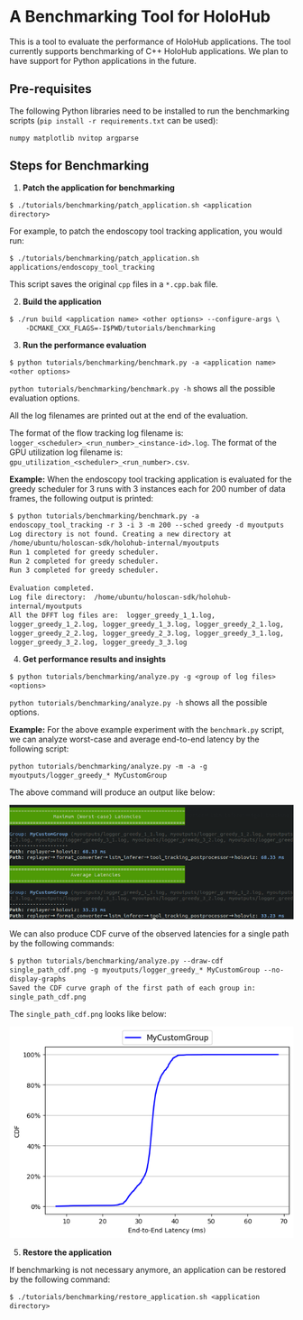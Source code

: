 # A Benchmarking Tool for HoloHub

This is a tool to evaluate the performance of HoloHub applications. The tool currently supports
benchmarking of C++ HoloHub applications. We plan to have support for Python applications in the future.

## Pre-requisites
The following Python libraries need to be installed to run the benchmarking scripts (`pip install -r requirements.txt` can be used):

```
numpy matplotlib nvitop argparse
```
## Steps for Benchmarking

1. **Patch the application for benchmarking**

```
$ ./tutorials/benchmarking/patch_application.sh <application directory>
```

For example, to patch the endoscopy tool tracking application, you would run:

```
$ ./tutorials/benchmarking/patch_application.sh applications/endoscopy_tool_tracking
```
This script saves the original `cpp` files in a `*.cpp.bak` file.

2. **Build the application**

```
$ ./run build <application name> <other options> --configure-args \
    -DCMAKE_CXX_FLAGS=-I$PWD/tutorials/benchmarking
```

3. **Run the performance evaluation**

```
$ python tutorials/benchmarking/benchmark.py -a <application name> <other options>
```

`python tutorials/benchmarking/benchmark.py -h` shows all the possible evaluation options.

All the log filenames are printed out at the end of the evaluation. 

The format of the flow tracking log filename is:
`logger_<scheduler>_<run_number>_<instance-id>.log`. The format of the GPU utilization log filename
is: `gpu_utilization_<scheduler>_<run_number>.csv`.

**Example:**
When the endoscopy tool tracking application is evaluated for the greedy scheduler for 3 runs with 3
instances each for 200 number of data frames, the following output is printed:
```
$ python tutorials/benchmarking/benchmark.py -a endoscopy_tool_tracking -r 3 -i 3 -m 200 --sched greedy -d myoutputs
Log directory is not found. Creating a new directory at /home/ubuntu/holoscan-sdk/holohub-internal/myoutputs
Run 1 completed for greedy scheduler.
Run 2 completed for greedy scheduler.
Run 3 completed for greedy scheduler.

Evaluation completed.
Log file directory:  /home/ubuntu/holoscan-sdk/holohub-internal/myoutputs
All the DFFT log files are:  logger_greedy_1_1.log, logger_greedy_1_2.log, logger_greedy_1_3.log, logger_greedy_2_1.log, logger_greedy_2_2.log, logger_greedy_2_3.log, logger_greedy_3_1.log, logger_greedy_3_2.log, logger_greedy_3_3.log

```

4. **Get performance results and insights**

```
$ python tutorials/benchmarking/analyze.py -g <group of log files> <options>
```
`python tutorials/benchmarking/analyze.py -h` shows all the possible options.

**Example:**
For the above example experiment with the `benchmark.py` script, we can analyze worst-case and
average end-to-end latency by the following script:

```
python tutorials/benchmarking/analyze.py -m -a -g myoutputs/logger_greedy_* MyCustomGroup
```
The above command will produce an output like below:

![sample maximum and average latencies output](sample_output.png)

We can also produce CDF curve of the observed latencies for a single path by the following commands:

```
$ python tutorials/benchmarking/analyze.py --draw-cdf single_path_cdf.png -g myoutputs/logger_greedy_* MyCustomGroup --no-display-graphs
Saved the CDF curve graph of the first path of each group in: single_path_cdf.png
```
The `single_path_cdf.png` looks like below:

![single_path_cdf.png](single_path_cdf.png)

5. **Restore the application**

If benchmarking is not necessary anymore, an application can be restored by the following command:

```
$ ./tutorials/benchmarking/restore_application.sh <application directory>
```